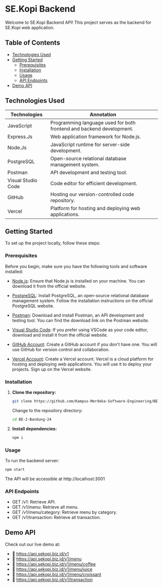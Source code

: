 # SE.Kopi Backend 

Welcome to SE.Kopi Backend API! This project serves as the backend for SE.Kopi web application.

## Table of Contents

- [Technologies Used](#technologies-used)
- [Getting Started](#getting-started)
  - [Prerequisites](#prerequisites)
  - [Installation](#installation)
  - [Usage](#usage)
  - [API Endpoints](#api-endpoints)
- [Demo API](#demo-api)




## Technologies Used



| Technologies | Annotation | 
| --------------- | --------------- |
| JavaScript | Programming language used for both frontend and backend development. |
| Express.Js   | Web application framework for Node.js. |
| Node.Js   | JavaScript runtime for server-side development. |
| PostgreSQL   | Open-source relational database management system. | 
| Postman | API development and testing tool. | 
| Visual Studio Code | Code editor for efficient development. |
| GitHub | Hosting our version-controlled code repository. | 
| Vercel |Platform for hosting and deploying web applications. |

## Getting Started

To set up the project locally, follow these steps:


### Prerequisites

Before you begin, make sure you have the following tools and software installed:

- [Node.js](https://nodejs.org/): Ensure that Node.js is installed on your machine. You can download it from the official website.

- [PostgreSQL](https://www.postgresql.org/): Install PostgreSQL, an open-source relational database management system. Follow the installation instructions on the official PostgreSQL website.

- [Postman](https://www.postman.com/): Download and install Postman, an API development and testing tool. You can find the download link on the Postman website.

- [Visual Studio Code](https://code.visualstudio.com/): If you prefer using VSCode as your code editor, download and install it from the official website.

- [GitHub Account](https://github.com/): Create a GitHub account if you don't have one. You will use GitHub for version control and collaboration.

- [Vercel Account](https://vercel.com/): Create a Vercel account. Vercel is a cloud platform for hosting and deploying web applications. You will use it to deploy your projects. Sign up on the Vercel website.


### Installation

1. **Clone the repository:**
   
    ```bash
    git clone https://github.com/Kampus-Merdeka-Software-Engineering/BE-2-Bandung-24
    ```

    Change to the repository directory:

    ```bash
    cd BE-2-Bandung-24
    ```

2. **Install dependencies:**

    ```bash
    npm i
    ```

### Usage

To run the backend server:

```bash
npm start
```

The API will be accessible at http://localhost:3001

### API Endpoints

- GET /v1: Retrieve API.
- GET /v1/menu: Retrieve all menu.
- GET /v1/menu/category: Retrieve menu by category.
- GET /v1/transaction: Retrieve all transaction.

## Demo API

Check out our live demo at:
- 🚀 https://api.sekopi.biz.id/v1
- 🚀 https://api.sekopi.biz.id/v1/menu
- 🚀 https://api.sekopi.biz.id/v1/menu/coffee
- 🚀 https://api.sekopi.biz.id/v1/menu/juice
- 🚀 https://api.sekopi.biz.id/v1/menu/croissant
- 🚀 https://api.sekopi.biz.id/v1/transaction